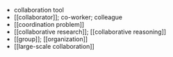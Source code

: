 - collaboration tool
- [[collaborator]]; co-worker; colleague
- [[coordination problem]]
- [[collaborative research]]; [[collaborative reasoning]]
- [[group]]; [[organization]]
- [[large-scale collaboration]]

